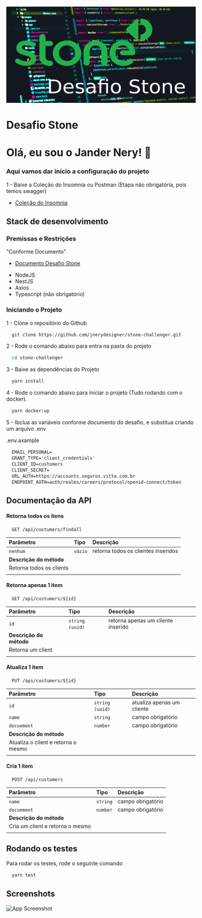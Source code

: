 ![imagem do projeto stone](https://github.com/jnerydesigner/stone-challenger/blob/main/images/g7137.png)


# Desafio Stone

# Olá, eu sou o Jander Nery! 👋

### Aqui vamos dar início a configuração do projeto

1 - Baixe a Coleção do Insomnia ou Postman (Etapa não obrigatória, pois temos swagger)


 - [Coleção do Insomnia](https://github.com/jnerydesigner/stone-challenger/blob/main/insomnia_2023-06-19.json )

## Stack de desenvolvimento

### Premissas e Restrições
"Conforme Documento"

- [Documento Desafio Stone](https://github.com/jnerydesigner/stone-challenger/blob/main/docs/NodeJS_Backend_(1)_(1).pdf)



* NodeJS
* NestJS
* Axios
* Typescript (não obrigatório)

### Iniciando o Projeto

1 - Clone o repositório do Github

```bash
  git clone https://github.com/jnerydesigner/stone-challenger.git
```

2 - Rode o comando abaixo para entra na pasta do projeto

```bash
  cd stone-challenger
```

3 - Baixe as dependências do Projeto

```bash
  yarn install
```

4 - Rode o comando abaixo para iniciar o projeto (Tudo rodando com o docker).

```bash
  yarn docker:up
```

5 - Ibclua as variáveis conforme documento do desafio, e substitua criando um arquivo .env

.env.axample

```
  EMAIL_PERSONAL=
  GRANT_TYPE='client_credentials'
  CLIENT_ID=customers
  CLIENT_SECRET=
  URL_AUTH=https://accounts.seguros.vitta.com.br
  ENDPOINT_AUTH=auth/realms/careers/protocol/openid-connect/token
```


## Documentação da API

#### Retorna todos os itens

```http
  GET /api/custumers/findall
```

| Parâmetro   | Tipo       | Descrição                           |
| :---------- | :--------- | :---------------------------------- |
| `nenhum` | `vázio` | retorna todos os clientes inseridos |
|**Descrição do método**|
|Retorna todos os clients|
| |


#### Retorna apenas 1 item
```http
  GET /api/custumers/${id}
```

| Parâmetro   | Tipo       | Descrição                           |
| :---------- | :--------- | :---------------------------------- |
| `id` | `string (uuid)` | retorna apenas um cliente inserido|
|**Descrição do método**|
|Retorna um client|
| |

#### Atualiza 1 item
```http
  PUT /api/custumers/${id}
```

| Parâmetro   | Tipo       | Descrição                           |
| :---------- | :--------- | :---------------------------------- |
| `id` | `string (uuid)` | atualiza apenas um cliente|
| `name` | `string`         | campo obrigatório|
| `docuement` | `number` | campo obrigatório|
|**Descrição do método**|
|Atualiza o client e retorna o mesmo|
| |


#### Cria 1 item
```http
  POST /api/custumers
```

| Parâmetro   | Tipo       | Descrição                           |
| :---------- | :--------- | :---------------------------------- |
| `name` | `string`         | campo obrigatório|
| `docuement` | `number` | campo obrigatório|
|**Descrição do método**|
|Cria um client e retorna o mesmo|
| |


## Rodando os testes

Para rodar os testes, rode o seguinte comando

```bash
  yarn test
```


## Screenshots

![App Screenshot](https://github.com/jnerydesigner/stone-challenger/blob/main/images/output.gif)